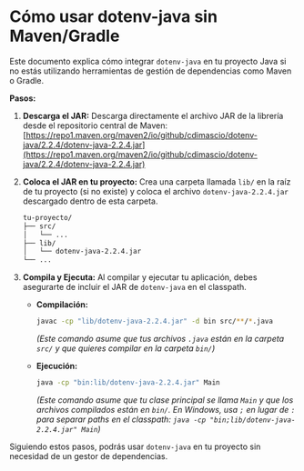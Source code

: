 # Cómo usar dotenv-java sin Maven/Gradle

Este documento explica cómo integrar `dotenv-java` en tu proyecto Java si no estás utilizando herramientas de gestión de dependencias como Maven o Gradle.

**Pasos:**

1.  **Descarga el JAR:**
    Descarga directamente el archivo JAR de la librería desde el repositorio central de Maven:
    [https://repo1.maven.org/maven2/io/github/cdimascio/dotenv-java/2.2.4/dotenv-java-2.2.4.jar](https://repo1.maven.org/maven2/io/github/cdimascio/dotenv-java/2.2.4/dotenv-java-2.2.4.jar)

2.  **Coloca el JAR en tu proyecto:**
    Crea una carpeta llamada `lib/` en la raíz de tu proyecto (si no existe) y coloca el archivo `dotenv-java-2.2.4.jar` descargado dentro de esta carpeta.

    ```bash
    tu-proyecto/
    ├── src/
    │   └── ...
    ├── lib/
    │   └── dotenv-java-2.2.4.jar
    └── ...
    ```

3.  **Compila y Ejecuta:**
    Al compilar y ejecutar tu aplicación, debes asegurarte de incluir el JAR de `dotenv-java` en el classpath.

    * **Compilación:**

        ```bash
        javac -cp "lib/dotenv-java-2.2.4.jar" -d bin src/**/*.java
        ```
        *(Este comando asume que tus archivos `.java` están en la carpeta `src/` y que quieres compilar en la carpeta `bin/`)*

    * **Ejecución:**

        ```bash
        java -cp "bin:lib/dotenv-java-2.2.4.jar" Main
        ```
        *(Este comando asume que tu clase principal se llama `Main` y que los archivos compilados están en `bin/`. En Windows, usa `;` en lugar de `:` para separar paths en el classpath: `java -cp "bin;lib/dotenv-java-2.2.4.jar" Main`)*

Siguiendo estos pasos, podrás usar `dotenv-java` en tu proyecto sin necesidad de un gestor de dependencias.
